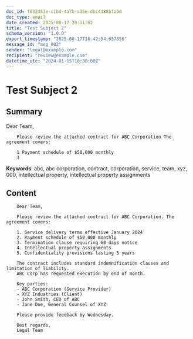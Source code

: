 ```yaml
---
doc_id: f032453e-c1bd-4a7b-a35e-dbc4488bfa0d
doc_type: email
date_created: 2025-08-17 20:31:02
title: "Test Subject 2"
schema_version: "1.0.0"
export_timestamp: "2025-08-17T16:42:54.657856"
message_id: "msg_002"
sender: "legal@example.com"
recipient: "review@example.com"
datetime_utc: "2024-01-15T10:30:00Z"
---
```


# Test Subject 2

## Summary

Dear Team,

        Please review the attached contract for ABC Corporation The agreement covers:

        1 Payment schedule of $50,000 monthly
        3

**Keywords**: abc, abc corporation, contract, corporation, service, team, xyz, 000, intellectual property, intellectual property assignments

## Content


        Dear Team,

        Please review the attached contract for ABC Corporation. The agreement covers:

        1. Service delivery terms effective January 2024
        2. Payment schedule of $50,000 monthly
        3. Termination clause requiring 60 days notice
        4. Intellectual property assignments
        5. Confidentiality provisions lasting 5 years

        The contract includes standard indemnification clauses and limitation of liability.
        ABC Corp has requested execution by end of month.

        Key parties:
        - ABC Corporation (Service Provider)
        - XYZ Industries (Client)
        - John Smith, CEO of ABC
        - Jane Doe, General Counsel of XYZ

        Please provide feedback by Wednesday.

        Best regards,
        Legal Team
        